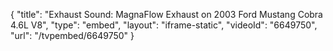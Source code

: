 {
    "title": "Exhaust Sound: MagnaFlow Exhaust on 2003 Ford Mustang Cobra 4.6L V8",
    "type": "embed",
    "layout": "iframe-static",
    "videoId": "6649750",
    "url": "\/tvpembed\/6649750"
}